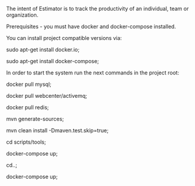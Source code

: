 The intent of Estimator is to track the productivity of an individual, team or organization.

Prerequisites - you must have docker and docker-compose installed.

You can install project compatible versions via:

sudo apt-get install docker.io;

sudo apt-get install docker-compose;

In order to start the system run the next commands in the project root:

docker pull mysql;

docker pull webcenter/activemq;

docker pull redis;

mvn generate-sources;

mvn clean install -Dmaven.test.skip=true;

cd scripts/tools;

docker-compose up;

cd..;

docker-compose up;



